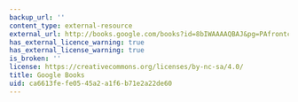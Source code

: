 ```yaml
---
backup_url: ''
content_type: external-resource
external_url: http://books.google.com/books?id=8bIWAAAAQBAJ&pg=PAfrontcover
has_external_licence_warning: true
has_external_license_warning: true
is_broken: ''
license: https://creativecommons.org/licenses/by-nc-sa/4.0/
title: Google Books
uid: ca6613fe-fe05-45a2-a1f6-b71e2a22de60
---
```

